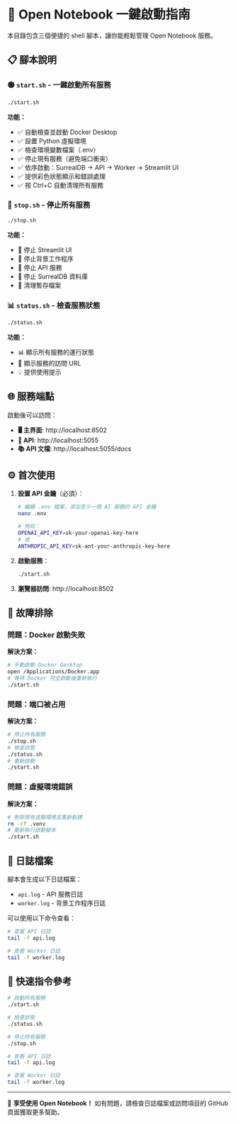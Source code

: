 # 🚀 Open Notebook 一鍵啟動指南

本目錄包含三個便捷的 shell 腳本，讓你能輕鬆管理 Open Notebook 服務。

## 📋 腳本說明

### 🟢 `start.sh` - 一鍵啟動所有服務
```bash
./start.sh
```

**功能：**
- ✅ 自動檢查並啟動 Docker Desktop
- ✅ 設置 Python 虛擬環境
- ✅ 檢查環境變數檔案（.env）
- ✅ 停止現有服務（避免端口衝突）
- ✅ 依序啟動：SurrealDB → API → Worker → Streamlit UI
- ✅ 提供彩色狀態顯示和錯誤處理
- ✅ 按 Ctrl+C 自動清理所有服務

### 🔴 `stop.sh` - 停止所有服務
```bash
./stop.sh
```

**功能：**
- 🛑 停止 Streamlit UI
- 🛑 停止背景工作程序
- 🛑 停止 API 服務
- 🛑 停止 SurrealDB 資料庫
- 🛑 清理暫存檔案

### 📊 `status.sh` - 檢查服務狀態
```bash
./status.sh
```

**功能：**
- 📊 顯示所有服務的運行狀態
- 🔗 顯示服務的訪問 URL
- 💡 提供使用提示

## 🌐 服務端點

啟動後可以訪問：
- **🖥️ 主界面**: http://localhost:8502
- **🔧 API**: http://localhost:5055
- **📚 API 文檔**: http://localhost:5055/docs

## ⚙️ 首次使用

1. **設置 API 金鑰**（必須）：
   ```bash
   # 編輯 .env 檔案，添加至少一個 AI 服務的 API 金鑰
   nano .env
   
   # 例如：
   OPENAI_API_KEY=sk-your-openai-key-here
   # 或
   ANTHROPIC_API_KEY=sk-ant-your-anthropic-key-here
   ```

2. **啟動服務**：
   ```bash
   ./start.sh
   ```

3. **瀏覽器訪問**: http://localhost:8502

## 🔧 故障排除

### 問題：Docker 啟動失敗
**解決方案：**
```bash
# 手動啟動 Docker Desktop
open /Applications/Docker.app
# 等待 Docker 完全啟動後重新執行
./start.sh
```

### 問題：端口被占用
**解決方案：**
```bash
# 停止所有服務
./stop.sh
# 檢查狀態
./status.sh
# 重新啟動
./start.sh
```

### 問題：虛擬環境錯誤
**解決方案：**
```bash
# 刪除現有虛擬環境並重新創建
rm -rf .venv
# 重新執行啟動腳本
./start.sh
```

## 📝 日誌檔案

腳本會生成以下日誌檔案：
- `api.log` - API 服務日誌
- `worker.log` - 背景工作程序日誌

可以使用以下命令查看：
```bash
# 查看 API 日誌
tail -f api.log

# 查看 Worker 日誌
tail -f worker.log
```

## 🎯 快速指令參考

```bash
# 啟動所有服務
./start.sh

# 檢查狀態
./status.sh

# 停止所有服務
./stop.sh

# 查看 API 日誌
tail -f api.log

# 查看 Worker 日誌
tail -f worker.log
```

---

🎉 **享受使用 Open Notebook！** 如有問題，請檢查日誌檔案或訪問項目的 GitHub 頁面獲取更多幫助。
